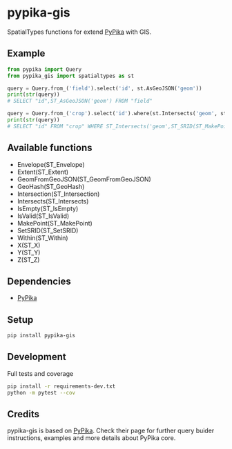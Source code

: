 # pypika-gis

SpatialTypes functions for extend [PyPika](https://github.com/kayak/pypika) with GIS.

## Example

```python
from pypika import Query
from pypika_gis import spatialtypes as st

query = Query.from_('field').select('id', st.AsGeoJSON('geom'))
print(str(query))
# SELECT "id",ST_AsGeoJSON('geom') FROM "field"

query = Query.from_('crop').select('id').where(st.Intersects('geom', st.SRID(st.MakePoint(10, 5), 4326)))
print(str(query))
# SELECT "id" FROM "crop" WHERE ST_Intersects('geom',ST_SRID(ST_MakePoint(10,5),4326))
```

## Available functions

- Envelope(ST_Envelope)
- Extent(ST_Extent)
- GeomFromGeoJSON(ST_GeomFromGeoJSON)
- GeoHash(ST_GeoHash)
- Intersection(ST_Intersection)
- Intersects(ST_Intersects)
- IsEmpty(ST_IsEmpty)
- IsValid(ST_IsValid)
- MakePoint(ST_MakePoint)
- SetSRID(ST_SetSRID)
- Within(ST_Within)
- X(ST_X)
- Y(ST_Y)
- Z(ST_Z)

## Dependencies

- [PyPika](https://github.com/kayak/pypika)

## Setup

```bash
pip install pypika-gis
```

## Development

Full tests and coverage

```bash
pip install -r requirements-dev.txt
python -m pytest --cov
```

## Credits

pypika-gis is based on [PyPika](https://github.com/kayak/pypika). Check their page for further query buider instructions, examples and more details about PyPika core.
